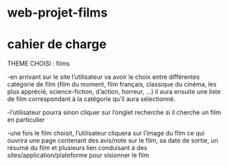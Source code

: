 # web-projet-films

# cahier de charge

THEME CHOISI : films

-en arrivant sur le site l’utilisateur va avoir le choix entre différentes catégorie de film (film du moment, film français, classique du cinéma, les plus apprécié, science-fiction, d’action, horreur, …) il aura ensuite une liste de film correspondant à la catégorie qu’il aura sélectionné.

-l’utilisateur pourra sinon cliquer sur l’onglet recherche si il cherche un film en particulier

-une fois le film choisit, l’utilisateur cliquera sur l’image du film ce qui ouvrira une page contenant des  avis/note sur le film, sa date de sortie, un résumé du film et plusieurs lien conduisant à des sites/application/plateforme pour visionner  le film 


